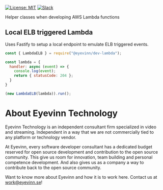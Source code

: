 [![License: MIT](https://img.shields.io/badge/License-MIT-yellow.svg)](https://opensource.org/licenses/MIT) [![Slack](http://slack.streamingtech.se/badge.svg)](http://slack.streamingtech.se)

Helper classes when developing AWS Lambda functions

## Local ELB triggered Lambda

Uses Fastify to setup a local endpoint to emulate ELB triggered events.

```javascript
const { LambdaELB } = require("@eyevinn/dev-lambda");

const lambda = {
  handler: async (event) => {
    console.log(event);
    return { statusCode: 204 };
  }
}

(new LambdaELB(lambda)).run();
```

# About Eyevinn Technology

Eyevinn Technology is an independent consultant firm specialized in video and streaming. Independent in a way that we are not commercially tied to any platform or technology vendor.

At Eyevinn, every software developer consultant has a dedicated budget reserved for open source development and contribution to the open source community. This give us room for innovation, team building and personal competence development. And also gives us as a company a way to contribute back to the open source community.

Want to know more about Eyevinn and how it is to work here. Contact us at work@eyevinn.se!
